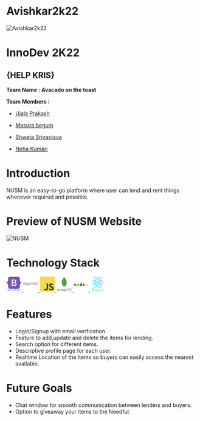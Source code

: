 # Avishkar2k22
![Avishkar2k22](https://user-images.githubusercontent.com/96368265/201091764-bfd655d6-249a-40af-bcbb-c9da8f5012f1.png)
# InnoDev 2K22
## {HELP KRIS}
**Team Name : Avacado on the toast**
 
 **Team Members :**
 
   - [Ujala Prakash](https://github.com/ujala19prakash)

   - [Masura begum](https://github.com/MasuraBegum)

   - [Shweta Srivastava](https://github.com/Shweta2254)
   
   - [Neha Kumari](https://github.com/itznehakumari4)
 
# Introduction
NUSM is an easy-to-go platform where user can lend and rent things whenever required and possible.
 
# Preview of NUSM Website
![NUSM](https://user-images.githubusercontent.com/96368265/201097232-a163a61d-5e6d-4abf-92b3-a373c4f79ab8.jpeg)

 

# Technology Stack<Br>
<p align="left"> <a href="https://getbootstrap.com" target="_blank" rel="noreferrer"> <img src="https://raw.githubusercontent.com/devicons/devicon/master/icons/bootstrap/bootstrap-plain-wordmark.svg" alt="bootstrap" width="40" height="40"/> </a> <a href="https://expressjs.com" target="_blank" rel="noreferrer"> <img src="https://raw.githubusercontent.com/devicons/devicon/master/icons/express/express-original-wordmark.svg" alt="express" width="40" height="40"/> </a> <a href="https://developer.mozilla.org/en-US/docs/Web/JavaScript" target="_blank" rel="noreferrer"> <img src="https://raw.githubusercontent.com/devicons/devicon/master/icons/javascript/javascript-original.svg" alt="javascript" width="40" height="40"/> </a> <a href="https://www.mongodb.com/" target="_blank" rel="noreferrer"> <img src="https://raw.githubusercontent.com/devicons/devicon/master/icons/mongodb/mongodb-original-wordmark.svg" alt="mongodb" width="40" height="40"/> </a> <a href="https://nodejs.org" target="_blank" rel="noreferrer"> <img src="https://raw.githubusercontent.com/devicons/devicon/master/icons/nodejs/nodejs-original-wordmark.svg" alt="nodejs" width="40" height="40"/> </a> <a href="https://reactjs.org/" target="_blank" rel="noreferrer"> <img src="https://raw.githubusercontent.com/devicons/devicon/master/icons/react/react-original-wordmark.svg" alt="react" width="40" height="40"/> </a> </p>

 # Features
 
  - Login/Signup with email verification.
  - Feature to add,update and delete the items for lending.
  - Search option for different items.
  - Descriptive profile page for each user.
  - Realtime Location of the items so buyers can easily access the nearest available.

# Future Goals

- Chat window for smooth communication between lenders and buyers.
- Option to giveaway your items to the Needful.
